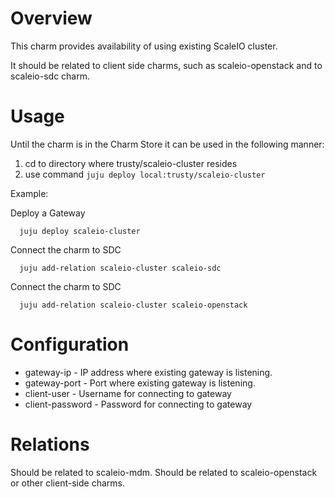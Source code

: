 # Overview

This charm provides availability of using existing ScaleIO cluster.

It should be related to client side charms, such as scaleio-openstack
and to scaleio-sdc charm.

# Usage

Until the charm is in the Charm Store it can be used in the following manner:

1. cd to directory where trusty/scaleio-cluster resides
2. use command ```juju deploy local:trusty/scaleio-cluster```

Example:

  Deploy a Gateway
  ```
    juju deploy scaleio-cluster
  ```

  Connect the charm to SDC
  ```
    juju add-relation scaleio-cluster scaleio-sdc
  ```

  Connect the charm to SDC
  ```
    juju add-relation scaleio-cluster scaleio-openstack
  ```

# Configuration

* gateway-ip - IP address where existing gateway is listening.
* gateway-port - Port where existing gateway is listening.
* client-user - Username for connecting to gateway
* client-password - Password for connecting to gateway

# Relations

Should be related to scaleio-mdm.
Should be related to scaleio-openstack or other client-side charms.
